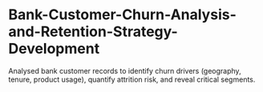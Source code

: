 # Bank-Customer-Churn-Analysis-and-Retention-Strategy-Development
Analysed bank customer records to identify churn drivers (geography, tenure, product usage), quantify attrition risk, and reveal critical segments.
